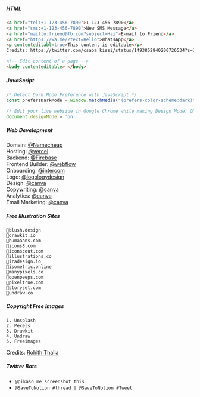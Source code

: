 
##### HTML
```html
<a href="tel:+1-123-456-7890">1-123-456-7890</a>
<a href="sms:+1-123-456-7890">New SMS Message</a>
<a href="mailto:friend@fb.com?subject=Hai">E-mail to Friend</a>
<a href="https://wa.me/?text=Hello">WhatsApp</a>
<p contenteditabl=true>This content is editable</p>
Credits: https://twitter.com/csaba_kissi/status/1493852940200726534?s=20&t=A3d-qYSHfyatT94emvHSzg

<!-- Edit content of a page -->
<body contenteditable> </body>
````

##### JavaScript
```javascript
/* Detect Dark Mode Preference with JavaScript */
const prefersDarkMode = window.matchMedia("(prefers-color-scheme:dark)").matches

/* Edit your live webside in Google Chrome while making Design Mode: ON */
document.designMode = 'on'
```

##### Web Development
Domain: [@Namecheap](https://twitter.com/Namecheap)  
Hosting: [@vercel](https://twitter.com/vercel)  
Backend: [@Firebase](https://twitter.com/Firebase)  
Frontend Builder: [@webflow](https://twitter.com/webflow)  
Onboarding: [@intercom](https://twitter.com/intercom)  
Logo: [@logologydesign](https://twitter.com/logologydesign)  
Design: [@canva](https://twitter.com/canva)   
Copywriting: [@canva](https://twitter.com/copy_ai)   
Analytics: [@canva](https://twitter.com/PlausibleHQ)   
Email Marketing: [@canva](https://twitter.com/Mailchimp)   


##### Free Illustration Sites
```
🔹blush.design
🔹drawkit.io
🔹humaaans.com
🔹icons8.com
🔹iconscout.com
🔹illustrations.co
🔹iradesign.io
🔹isometric.online
🔹manypixels.co
🔹openpeeps.com
🔹pixeltrue.com
🔹storyset.com
🔹undraw.co
```


##### Copyright Free Images
```
1. Unsplash
2. Pexels
3. Drawkit
4. Undraw
5. Freeimages
```
Credits: [Rohith Thalla](https://twitter.com/_rohiththalla_/status/1493191519871795200)  

##### Twitter Bots
- `@pikaso_me screenshot this`
- `@SaveToNotion #thread | @SaveToNotion #Tweet`
